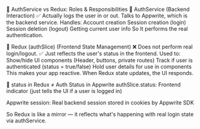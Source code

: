 🔁 AuthService vs Redux: Roles & Responsibilities
🔹 AuthService (Backend Interaction)
✅ Actually logs the user in or out.
Talks to Appwrite, which is the backend service.
Handles:
Account creation
Session creation (login)
Session deletion (logout)
Getting current user info
So It performs the real authentication.

🔹 Redux (authSlice) (Frontend State Management)
❌ Does not perform real login/logout.
✅ Just reflects the user's status in the frontend.
Used to:
    Show/hide UI components (Header, buttons, private routes)
    Track if user is authenticated (status = true/false)
    Hold user details for use in components
    This makes your app reactive. When Redux state updates, the UI responds.

🧠 status in Redux ≠ Auth Status in Appwrite
authSlice.status: Frontend indicator (just tells the UI if a user is logged in)

Appwrite session: Real backend session stored in cookies by Appwrite SDK

So Redux is like a mirror — it reflects what's happening with real login state via authService.

